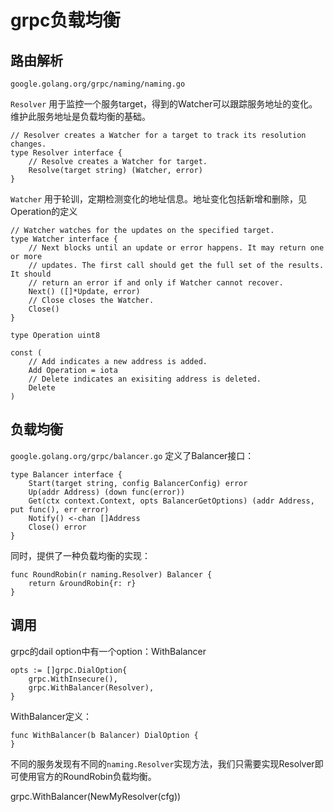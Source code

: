 # grpc负载均衡

## 路由解析

`google.golang.org/grpc/naming/naming.go`


`Resolver` 用于监控一个服务target，得到的Watcher可以跟踪服务地址的变化。维护此服务地址是负载均衡的基础。

```
// Resolver creates a Watcher for a target to track its resolution changes.
type Resolver interface {
	// Resolve creates a Watcher for target.
	Resolve(target string) (Watcher, error)
}
```

`Watcher` 用于轮训，定期检测变化的地址信息。地址变化包括新增和删除，见Operation的定义

```
// Watcher watches for the updates on the specified target.
type Watcher interface {
	// Next blocks until an update or error happens. It may return one or more
	// updates. The first call should get the full set of the results. It should
	// return an error if and only if Watcher cannot recover.
	Next() ([]*Update, error)
	// Close closes the Watcher.
	Close()
}
```

```
type Operation uint8

const (
	// Add indicates a new address is added.
	Add Operation = iota
	// Delete indicates an exisiting address is deleted.
	Delete
)
```

## 负载均衡

`google.golang.org/grpc/balancer.go` 定义了Balancer接口：
```
type Balancer interface {
	Start(target string, config BalancerConfig) error
	Up(addr Address) (down func(error))
	Get(ctx context.Context, opts BalancerGetOptions) (addr Address, put func(), err error)
	Notify() <-chan []Address
	Close() error
}
```

同时，提供了一种负载均衡的实现：

```
func RoundRobin(r naming.Resolver) Balancer {
	return &roundRobin{r: r}
}
```

## 调用

grpc的dail option中有一个option：WithBalancer
```
opts := []grpc.DialOption{
	grpc.WithInsecure(),
	grpc.WithBalancer(Resolver),
}
```

WithBalancer定义：
```
func WithBalancer(b Balancer) DialOption {
}
```

不同的服务发现有不同的`naming.Resolver`实现方法，我们只需要实现Resolver即可使用官方的RoundRobin负载均衡。

grpc.WithBalancer(NewMyResolver(cfg))

